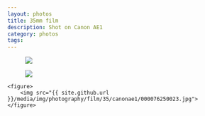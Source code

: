 ```yaml
---
layout: photos
title: 35mm film
description: Shot on Canon AE1
category: photos
tags: 
---
```


<div class="medium-format">
	<figure>
		<img src="{{ site.github.url }}/media/img/photography/film/35/canonae1/000015350010.jpg">
	</figure>
	<figure>
		<img src="{{ site.github.url }}/media/img/photography/film/35/canonae1/000034000022.jpg">
	</figure>
	
	<figure>
		<img src="{{ site.github.url }}/media/img/photography/film/35/canonae1/000076250023.jpg">
	</figure>

</div>